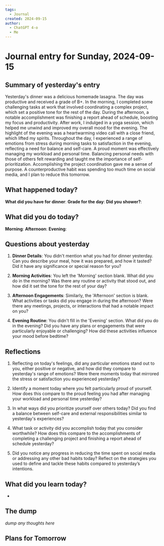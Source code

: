 ```yaml
---
tags:
  - Journal
created: 2024-09-15
author:
  - ChatGPT 4-o
  - Me
---
```

# Journal entry for Sunday, 2024-09-15

## Summary of yesterday's entry

Yesterday's dinner was a delicious homemade lasagna. The day was productive and received a grade of B+. In the morning, I completed some challenging tasks at work that involved coordinating a complex project, which set a positive tone for the rest of the day. During the afternoon, a notable accomplishment was finishing a report ahead of schedule, boosting my focus and productivity. After work, I indulged in a yoga session, which helped me unwind and improved my overall mood for the evening. The highlight of the evening was a heartwarming video call with a close friend, which lifted my spirits. Throughout the day, I experienced a range of emotions from stress during morning tasks to satisfaction in the evening, reflecting a need for balance and self-care. A proud moment was effectively managing my workload and personal time. Balancing personal needs with those of others felt rewarding and taught me the importance of self-prioritization. Accomplishing the project coordination gave me a sense of purpose. A counterproductive habit was spending too much time on social media, and I plan to reduce this tomorrow.

## What happened today?

**What did you have for dinner**: 
**Grade for the day**: 
**Did you shower?**: 

## What did you do today?

**Morning**: 
**Afternoon**: 
**Evening**: 

## Questions about yesterday

1. **Dinner Details**: You didn't mention what you had for dinner yesterday. Can you describe your meal, how it was prepared, and how it tasted? Did it have any significance or special reason for you?

2. **Morning Activities**: You left the 'Morning' section blank. What did you do in the morning? Was there any routine or activity that stood out, and how did it set the tone for the rest of your day?

3. **Afternoon Engagements**: Similarly, the 'Afternoon' section is blank. What activities or tasks did you engage in during the afternoon? Were there any meetings, projects, or interactions that had a notable impact on you?

4. **Evening Routine**: You didn't fill in the 'Evening' section. What did you do in the evening? Did you have any plans or engagements that were particularly enjoyable or challenging? How did these activities influence your mood before bedtime?

## Reflections

1. Reflecting on today's feelings, did any particular emotions stand out to you, either positive or negative, and how did they compare to yesterday's range of emotions? Were there moments today that mirrored the stress or satisfaction you experienced yesterday?

2. Identify a moment today where you felt particularly proud of yourself. How does this compare to the proud feeling you had after managing your workload and personal time yesterday?

3. In what ways did you prioritize yourself over others today? Did you find a balance between self-care and external responsibilities similar to yesterday's experiences?

4. What task or activity did you accomplish today that you consider worthwhile? How does this compare to the accomplishments of completing a challenging project and finishing a report ahead of schedule yesterday?

5. Did you notice any progress in reducing the time spent on social media or addressing any other bad habits today? Reflect on the strategies you used to define and tackle these habits compared to yesterday’s intentions.

## What did you learn today?

- 

## The dump
*dump any thoughts here*

## Plans for Tomorrow
